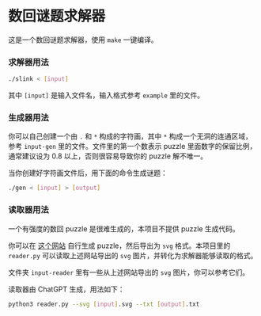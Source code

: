 # 数回谜题求解器

这是一个数回谜题求解器，使用 `make` 一键编译。

### 求解器用法

```bash
./slink < [input]
```

其中 `[input]` 是输入文件名，输入格式参考 `example` 里的文件。

### 生成器用法

你可以自己创建一个由 `.` 和 `*` 构成的字符画，其中 `*` 构成一个无洞的连通区域，参考 `input-gen` 里的文件。文件里的第一个数表示 puzzle 里面数字的保留比例，通常建议设为 $0.8$ 以上，否则很容易导致你的 puzzle 解不唯一。

当你创建好字符画文件后，用下面的命令生成谜题：

```bash
./gen < [input] > [output]
```

### 读取器用法

一个有强度的数回 puzzle 是很难生成的，本项目不提供 puzzle 生成代码。

你可以在 [这个网站](https://slitherlink.neocities.org/) 自行生成 puzzle，然后导出为 `svg` 格式。本项目里的 `reader.py` 可以读取上述网站导出的 `svg` 图片，并转化为求解器能够读取的格式。

文件夹 `input-reader` 里有一些从上述网站导出的 `svg` 图片，你可以参考它们。

读取器由 ChatGPT 生成，用法如下：

```bash
python3 reader.py --svg [input].svg --txt [output].txt
```